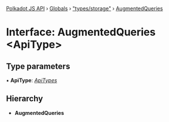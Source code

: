 [Polkadot JS API](../README.md) › [Globals](../globals.md) › ["types/storage"](../modules/_types_storage_.md) › [AugmentedQueries](_types_storage_.augmentedqueries.md)

# Interface: AugmentedQueries <**ApiType**>

## Type parameters

▪ **ApiType**: *[ApiTypes](../modules/_types_base_.md#apitypes)*

## Hierarchy

* **AugmentedQueries**
